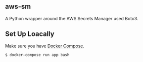 aws-sm
---
A Python wrapper around the AWS Secrets Manager used Boto3.


Set Up Loacally
---
Make sure you have [Docker Compose](https://docs.docker.com/compose/install/).

```sh
$ docker-compose run app bash
```
